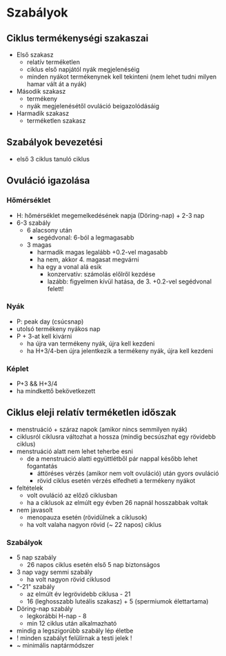 # Szabályok

## Ciklus termékenységi szakaszai

- Első szakasz
	- relatív terméketlen
	- ciklus első napjától nyák megjelenéséig
	- minden nyákot termékenynek kell tekinteni (nem lehet tudni milyen hamar vált át a nyák)
- Második szakasz
	- termékeny
	- nyák megjelenésétől ovuláció beigazolódásáig
- Harmadik szakasz
	- terméketlen szakasz

## Szabályok bevezetési

- első 3 ciklus tanuló ciklus

## Ovuláció igazolása

### Hőmérséklet

- H: hőmérséklet megemelkedésének napja (Döring-nap) + 2-3 nap
- 6-3 szabály
	- 6 alacsony után
		- segédvonal: 6-ból a legmagasabb
	- 3 magas
		- harmadik magas legalább +0.2-vel magasabb
		- ha nem, akkor 4. magasat megvárni
		- ha egy a vonal alá esik
			- konzervatív: számolás előlről kezdése
			- lazább: figyelmen kívül hatása, de 3. +0.2-vel segédvonal felett!

### Nyák

- P: peak day (csúcsnap)
- utolsó termékeny nyákos nap
- P + 3-at kell kivárni
	- ha újra van termékeny nyák, újra kell kezdeni
	- ha H+3/4-ben újra jelentkezik a termékeny nyák, újra kell kezdeni

### Képlet

- P+3 && H+3/4
- ha mindkettő bekövetkezett

## Ciklus eleji relatív terméketlen időszak

- menstruáció + száraz napok (amikor nincs semmilyen nyák)
- ciklusról ciklusra változhat a hossza (mindig becsúszhat egy rövidebb ciklus)
- menstruáció alatt nem lehet teherbe esni
	- de a menstruáció alatti együttlétből pár nappal később lehet fogantatás
		- áttöréses vérzés (amikor nem volt ovuláció) után gyors ovuláció
		- rövid ciklus esetén vérzés elfedheti a termékeny nyákot
- feltételek
	- volt ovuláció az előző ciklusban
	- ha a ciklusok az elmúlt egy évben 26 napnál hosszabbak voltak
- nem javasolt
	- menopauza esetén (rövidülnek a ciklusok)
	- ha volt valaha nagyon rövid (~ 22 napos) ciklus

### Szabályok

- 5 nap szabály
	- 26 napos ciklus esetén első 5 nap biztonságos
- 3 nap vagy semmi szabály
	- ha volt nagyon rövid ciklusod
- "-21" szabály
	- az elmúlt év legrövidebb ciklusa - 21
	- 16 (leghosszabb luteális szakasz) + 5 (spermiumok élettartama)
- Döring-nap szabály
	- legkorábbi H-nap - 8 
	- min 12 ciklus után alkalmazható
- mindig a legszigorúbb szabály lép életbe
- ! minden szabályt felülírnak a testi jelek !
- ~ minimális naptármódszer